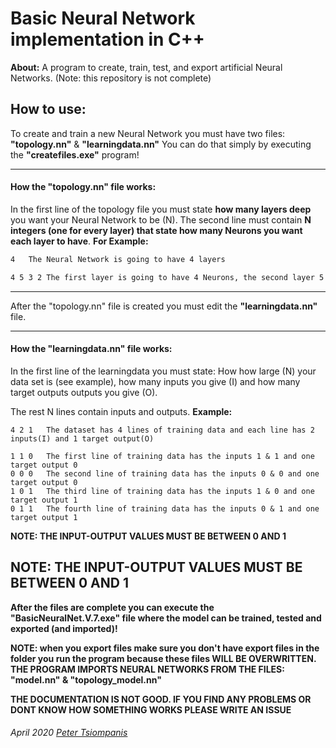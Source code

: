 # Basic Neural Network implementation in C++

**About:** A program to create, train, test, and export artificial Neural Networks. (Note: this repository is not complete)


## How to use:

To create and train a new Neural Network you must have two files: **"topology.nn"** & **"learningdata.nn"**	You can do that simply by executing the **"createfiles.exe"** program!



----------

#### How the "topology.nn" file works:

In the first line of the topology file you must state **how many layers deep** you want your Neural Network to be (N). The second line must contain **N integers (one for every layer) that state how many Neurons you want each layer to have**. **For Example:**

```4			The Neural Network is going to have 4 layers 
4	The Neural Network is going to have 4 layers 

4 5 3 2	The first layer is going to have 4 Neurons, the second layer 5 the third layer 3 and so on...	
```

----------



After the "topology.nn" file is created you must edit the **"learningdata.nn"** file.



---------

#### How the "learningdata.nn" file works:

In the first line of the learningdata you must state: How how large (N) your data set is (see example), how many inputs you give (I) and how many target outputs outputs you give (O).

The rest N lines contain inputs and outputs. **Example:**

```
4 2 1	The dataset has 4 lines of training data and each line has 2 inputs(I) and 1 target output(O)

1 1 0	The first line of training data has the inputs 1 & 1 and one target output 0
0 0 0	The second line of training data has the inputs 0 & 0 and one target output 0
1 0 1	The third line of training data has the inputs 1 & 0 and one target output 1
0 1 1	The fourth line of training data has the inputs 0 & 1 and one target output 1
```

**NOTE: THE INPUT-OUTPUT VALUES MUST BE BETWEEN 0 AND 1**

**NOTE: THE INPUT-OUTPUT VALUES MUST BE BETWEEN 0 AND 1**
-----



**After the files are complete you can execute the "BasicNeuralNet.V.7.exe" file where the model can be trained, tested and exported (and imported)!**



**NOTE: when you export files make sure you don't have export files in the folder you run the program because these files WILL BE OVERWRITTEN.**
**THE PROGRAM IMPORTS NEURAL NETWORKS FROM THE FILES: "model.nn" & "topology_model.nn"**

**THE DOCUMENTATION IS NOT GOOD. IF YOU FIND ANY PROBLEMS OR DONT KNOW HOW SOMETHING WORKS PLEASE WRITE AN ISSUE**

###### April 2020  [Peter Tsiompanis](https://tsiompanis.com/)
